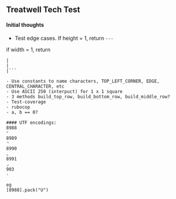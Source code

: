 ## Treatwell Tech Test

#### Initial thoughts
- Test edge cases. If height = 1, return
``` --- ```

 if width = 1, return
```|
|
|
|```

- Use constants to name characters, TOP_LEFT_CORNER, EDGE, CENTRAL_CHARACTER, etc
- Use ASCII 250 (interpuct) for 1 x 1 square
- 3 methods build_top_row, build_bottom_row, build_middle_row?
- Test-coverage
- rubocop
- a, b == 0?

#### UTF encodings:
8988
⌜
8989
⌝
8990
⌞
8991
⌟
903
·

eg
[8988].pack("U")
